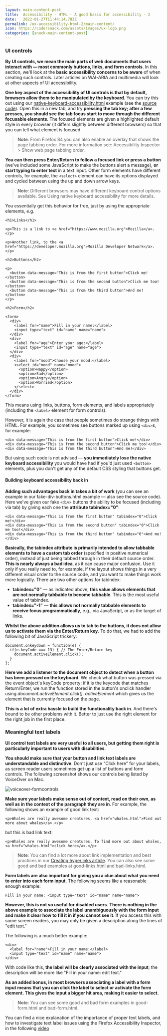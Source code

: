 ```yaml
---
layout: main-content-post
title:  Accessibility - HTML - A good basis for accessibility - 2
date:   2022-01-27T11:44:14.783Z
permalink: /ux-accessibility-html-2/main-content/
icon: https://codersnack.com/assets/images/ux-logo.png
categories: [snack-main-content-post]
---
```



### UI controls

**By UI controls, we mean the main parts of web documents that users interact with — most commonly buttons, links, and form controls**. In this section, we'll look at the **basic accessibility concerns to be aware** of when creating such controls. Later articles on WAI-ARIA and multimedia will look at other aspects of UI accessibility.

**One key aspect of the accessibility of UI controls is that by default, browsers allow them to be manipulated by the keyboard**. You can try this out using our [native-keyboard-accessibility.html](https://mdn.github.io/learning-area/tools-testing/cross-browser-testing/accessibility/native-keyboard-accessibility.html) example (see the [source code](https://github.com/mdn/learning-area/blob/main/tools-testing/cross-browser-testing/accessibility/native-keyboard-accessibility.html)). Open this in a new tab, and try **pressing the tab key; after a few presses, you should see the tab focus start to move through the different focusable elements**. The focused elements are given a highlighted default style in every browser (it differs slightly between different browsers) so that you can tell what element is focused.

> **Note**: From Firefox 84 you can also enable an overlay that shows the page tabbing order. For more information see: Accessibility Inspector > Show web page tabbing order.

**You can then press Enter/Return to follow a focused link or press a button** (we've included some JavaScript to make the buttons alert a message), **or start typing to enter text** in a text input. Other form elements have different controls, for example, the ```<select>``` element can have its options displayed and cycled between using the up and down arrow keys.

> **Note**: Different browsers may have different keyboard control options available. See Using native keyboard accessibility for more details.

You essentially get this behavior for free, just by using the appropriate elements, e.g.
```
<h1>Links</h1>

<p>This is a link to <a href="https://www.mozilla.org">Mozilla</a>.</p>

<p>Another link, to the <a href="https://developer.mozilla.org">Mozilla Developer Network</a>.</p>

<h2>Buttons</h2>

<p>
  <button data-message="This is from the first button">Click me!</button>
  <button data-message="This is from the second button">Click me too!</button>
  <button data-message="This is from the third button">And me!</button>
</p>

<h2>Form</h2>

<form>
  <div>
    <label for="name">Fill in your name:</label>
    <input type="text" id="name" name="name">
  </div>
  <div>
    <label for="age">Enter your age:</label>
    <input type="text" id="age" name="age">
  </div>
  <div>
    <label for="mood">Choose your mood:</label>
    <select id="mood" name="mood">
      <option>Happy</option>
      <option>Sad</option>
      <option>Angry</option>
      <option>Worried</option>
    </select>
  </div>
</form>
```

This means using links, buttons, form elements, and labels appropriately (including the ```<label>```  element for form controls).

However, it is again the case that people sometimes do strange things with HTML. For example, you sometimes see buttons marked up using ```<div>```s, for example:

```
<div data-message="This is from the first button">Click me!</div>
<div data-message="This is from the second button">Click me too!</div>
<div data-message="This is from the third button">And me!</div>
```

But using such code is not advised — **you immediately lose the native keyboard accessibility** you would have had if you'd just used ```<button>``` elements, plus you don't get any of the default CSS styling that buttons get.


#### Building keyboard accessibility back in

**Adding such advantages back in takes a bit of work** (you can see an example in our fake-div-buttons.html example — also see the source code). Here we've given our fake ```<div>``` buttons the ability to be focused (including via tab) by giving each one the **attribute tabindex="0"**:

```
<div data-message="This is from the first button" tabindex="0">Click me!</div>
<div data-message="This is from the second button" tabindex="0">Click me too!</div>
<div data-message="This is from the third button" tabindex="0">And me!</div>
```

**Basically, the tabindex attribute is primarily intended to allow tabbable elements to have a custom tab order** (specified in positive numerical order), instead of just being tabbed through in their default source order. **This is nearly always a bad idea**, as it can cause major confusion. Use it only if you really need to, for example, if the layout shows things in a very different visual order to the source code, and you want to make things work more logically. There are two other options for tabindex:

- **tabindex="0"** — as indicated above, **this value allows elements that are not normally tabbable to become tabbable**. This is the most useful value of tabindex.
- **tabindex="-1"** — **this allows not normally tabbable elements to receive focus programmatically**, e.g., via JavaScript, or as the target of links.

**Whilst the above addition allows us to tab to the buttons, it does not allow us to activate them via the Enter/Return key**. To do that, we had to add the following bit of JavaScript trickery:

```
document.onkeydown = function(e) {
  if(e.keyCode === 13) { // The Enter/Return key
    document.activeElement.click();
  }
};
```
**Here we add a listener to the document object to detect when a button has been pressed on the keyboard**. We check what button was pressed via the event object's keyCode property; if it is the keycode that matches Return/Enter, we run the function stored in the button's onclick handler using *document.activeElement.click(). activeElement* which gives us the element that is currently focused on the page.

**This is a lot of extra hassle to build the functionality back in**. And there's bound to be other problems with it. Better to just use the right element for the right job in the first place.


### Meaningful text labels

**UI control text labels are very useful to all users, but getting them right is particularly important to users with disabilities**.

**You should make sure that your button and link text labels are understandable and distinctive**. Don't just use "Click here" for your labels, as screen reader users sometimes get up a list of buttons and form controls. The following screenshot shows our controls being listed by VoiceOver on Mac.


![voiceover-formcontrols](https://codersnack.com/assets/images/voiceover-formcontrols.png)


**Make sure your labels make sense out of context, read on their own, as well as in the context of the paragraph they are in**. For example, the following shows an example of good link text:
```
<p>Whales are really awesome creatures. <a href="whales.html">Find out more about whales</a>.</p>
```
but this is bad link text:

```
<p>Whales are really awesome creatures. To find more out about whales, <a href="whales.html">click here</a>.</p>
```

> **Note**: You can find a lot more about link implementation and best practices in our [Creating hyperlinks article](https://developer.mozilla.org/en-US/docs/Learn/HTML/Introduction_to_HTML/Creating_hyperlinks). You can also see some good and bad examples at good-links.html and bad-links.html.

**Form labels are also important for giving you a clue about what you need to enter into each form input**. The following seems like a reasonable enough example:

```
Fill in your name: <input type="text" id="name" name="name">
```

**However, this is not so useful for disabled users**. **There is nothing in the above example to associate the label unambiguously with the form input and make it clear how to fill it in if you cannot see it**. If you access this with some screen readers, you may only be given a description along the lines of "edit text."

The following is a much better example:

```
<div>
  <label for="name">Fill in your name:</label>
  <input type="text" id="name" name="name">
</div>
```
With code like this, **the label will be clearly associated with the input**; the description will be more like "Fill in your name: edit text."

**As an added bonus, in most browsers associating a label with a form input means that you can click the label to select or activate the form element. This gives the input a bigger hit area, making it easier to select.**

> **Note**: You can see some good and bad form examples in good-form.html and bad-form.html.

You can find a nice explanation of the importance of proper text labels, and how to investigate text label issues using the Firefox Accessibility Inspector, in the following [video](https://youtu.be/YhlAVlfH0rQ)

